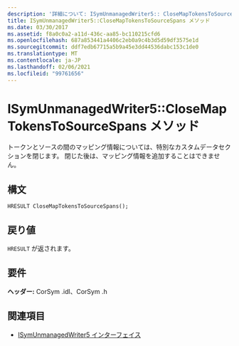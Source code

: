 ```yaml
---
description: '詳細について: ISymUnmanagedWriter5:: CloseMapTokensToSourceSpans メソッド'
title: ISymUnmanagedWriter5::CloseMapTokensToSourceSpans メソッド
ms.date: 03/30/2017
ms.assetid: f8a0c0a2-a11d-436c-aa85-bc110215cfd6
ms.openlocfilehash: 687a853441a4406c2eb0a9c4b3d5d59df3575e1d
ms.sourcegitcommit: ddf7edb67715a5b9a45e3dd44536dabc153c1de0
ms.translationtype: MT
ms.contentlocale: ja-JP
ms.lasthandoff: 02/06/2021
ms.locfileid: "99761656"
---
```

# <a name="isymunmanagedwriter5closemaptokenstosourcespans-method"></a>ISymUnmanagedWriter5::CloseMapTokensToSourceSpans メソッド

トークンとソースの間のマッピング情報については、特別なカスタムデータセクションを閉じます。 閉じた後は、マッピング情報を追加することはできません。  
  
## <a name="syntax"></a>構文  
  
```idl  
HRESULT CloseMapTokensToSourceSpans();  
```  
  
## <a name="return-value"></a>戻り値  

 `HRESULT` が返されます。  
  
## <a name="requirements"></a>要件  

 **ヘッダー:** CorSym .idl、CorSym .h  
  
## <a name="see-also"></a>関連項目

- [ISymUnmanagedWriter5 インターフェイス](isymunmanagedwriter5-interface.md)
